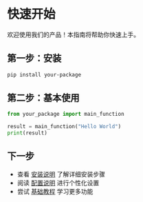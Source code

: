 # 快速开始

欢迎使用我们的产品！本指南将帮助你快速上手。

## 第一步：安装

```bash
pip install your-package
```

## 第二步：基本使用

```python
from your_package import main_function

result = main_function("Hello World")
print(result)
```

## 下一步

- 查看 [安装说明](installation.md) 了解详细安装步骤
- 阅读 [配置说明](configuration.md) 进行个性化设置
- 尝试 [基础教程](../tutorials/basic-tutorial.md) 学习更多功能
